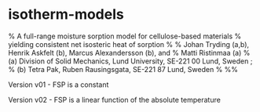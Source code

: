 # isotherm-models
% A full-range moisture sorption model for cellulose-based materials
% yielding consistent net isosteric heat of sorption
%
% Johan Tryding (a,b), Henrik Askfelt (b), Marcus Alexandersson (b), and
% Matti Ristinmaa (a)
% (a) Division of Solid Mechanics, Lund University, SE-221 00 Lund, Sweden ; 
% (b) Tetra Pak, Ruben Rausingsgata, SE-221 87 Lund, Sweden
%
%%

Version v01 - FSP is a constant

Version v02 - FSP is a linear function of the absolute temperature
